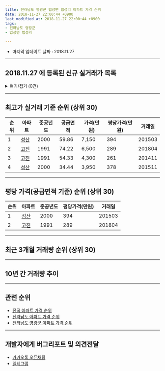 ```yaml
---
title: 전라남도 영광군 법성면 법성리 아파트 가격 순위
date: 2018-11-27 22:00:44 +0900
last_modified_at: 2018-11-27 22:00:44 +0900
tags:
- 전라남도 영광군
- 법성면 법성리

---
```


* 마지막 업데이트 날짜 : 2018.11.27

---

## 2018.11.27 에 등록된 신규 실거래가 목록

<details>
<summary>펴기/접기 (0건)</summary>
<div markdown="1">

|아파트|준공년도|공급면적|가격(만원)|평당가격(만원)|거래일|
|---|---|---|---|---|---|
|없음||||||


</div>
</details>

---

## 최고가 실거래 기준 순위 (상위 30)


|순위|아파트|준공년도|공급면적|가격(만원)|평당가격(만원)|거래일|
|---|---|---|---|---|---|---|
|1|[성산](https://search.naver.com/search.naver?query=%EC%A0%84%EB%9D%BC%EB%82%A8%EB%8F%84+%EC%98%81%EA%B4%91%EA%B5%B0+%EB%B2%95%EC%84%B1%EB%A9%B4+%EB%B2%95%EC%84%B1%EB%A6%AC+%EC%84%B1%EC%82%B0)|2000|59.86|7,150|394|201503|
|2|[고진](https://search.naver.com/search.naver?query=%EC%A0%84%EB%9D%BC%EB%82%A8%EB%8F%84+%EC%98%81%EA%B4%91%EA%B5%B0+%EB%B2%95%EC%84%B1%EB%A9%B4+%EB%B2%95%EC%84%B1%EB%A6%AC+%EA%B3%A0%EC%A7%84)|1991|74.22|6,500|289|201804|
|3|[고진](https://search.naver.com/search.naver?query=%EC%A0%84%EB%9D%BC%EB%82%A8%EB%8F%84+%EC%98%81%EA%B4%91%EA%B5%B0+%EB%B2%95%EC%84%B1%EB%A9%B4+%EB%B2%95%EC%84%B1%EB%A6%AC+%EA%B3%A0%EC%A7%84)|1991|54.33|4,300|261|201411|
|4|[성산](https://search.naver.com/search.naver?query=%EC%A0%84%EB%9D%BC%EB%82%A8%EB%8F%84+%EC%98%81%EA%B4%91%EA%B5%B0+%EB%B2%95%EC%84%B1%EB%A9%B4+%EB%B2%95%EC%84%B1%EB%A6%AC+%EC%84%B1%EC%82%B0)|2000|34.44|3,950|378|201511|


---

## 평당 가격(공급면적 기준) 순위 (상위 30)


|순위|아파트|준공년도|평당가격(만원)|거래일|
|---|---|---|---|---|
|1|[성산](https://search.naver.com/search.naver?query=%EC%A0%84%EB%9D%BC%EB%82%A8%EB%8F%84+%EC%98%81%EA%B4%91%EA%B5%B0+%EB%B2%95%EC%84%B1%EB%A9%B4+%EB%B2%95%EC%84%B1%EB%A6%AC+%EC%84%B1%EC%82%B0)|2000|394|201503|
|2|[고진](https://search.naver.com/search.naver?query=%EC%A0%84%EB%9D%BC%EB%82%A8%EB%8F%84+%EC%98%81%EA%B4%91%EA%B5%B0+%EB%B2%95%EC%84%B1%EB%A9%B4+%EB%B2%95%EC%84%B1%EB%A6%AC+%EA%B3%A0%EC%A7%84)|1991|289|201804|


---

## 최근 3개월 거래량 순위 (상위 30)


<div style="width:100%;">
    <canvas id="deal_count_ranking" height="13"></canvas>
</div>


<script>
new Chart(document.getElementById("deal_count_ranking"), {
    type: 'horizontalBar',
    data: {
        labels: ['성산'],
        datasets: [{
            label: '실거래 수',
            data: [1],
            borderColor: "rgba(255, 0, 128, 1)",
            backgroundColor: "rgba(255, 0, 128, 0.5)",
            fill: false,
        }]
    },
    options: {
        responsive: true,
        title: {
            display: true,
            text: '최근 3개월 거래량 순위'
        },
        tooltips: {
            mode: 'index',
            intersect: false,
            callbacks: {
                title: function(tooltipItems, data) {
                    return "실거래 수:";
                },
                label: function(tooltipItem, data) {
                    return data.labels[tooltipItem.index] + ": " + tooltipItem.xLabel;
                }
            }
        },
        hover: {
            mode: 'nearest',
            intersect: true
        },
        scales: {
            xAxes: [{
                display: true,
                scaleLabel: {
                    display: true,
                    labelString: '실거래 수'
                },
                ticks: {
                    suggestedMin: 0,
                }
            }],
            yAxes: [{
                display: true,
                ticks: {
                    autoSkip: false,
                    callback: function(value, index, values) {
                        if (value.length > 10)
                            return value.substr(0, 8) + "...";
                        else
                            return value;
                    }
                },
                scaleLabel: {
                    display: false,
                }
            }]
        }
    }
});

</script>


---

## 10년 간 거래량 추이


<div style="width:100%;">
    <canvas id="deal_progress" height="300"></canvas>
</div>

<script>
new Chart(document.getElementById("deal_progress"), {
    type: 'line',
    data: {
        labels: ['200811','200812','200901','200902','200903','200904','200905','200906','200907','200908','200909','200910','200911','200912','201001','201002','201003','201004','201005','201006','201007','201008','201009','201010','201011','201012','201101','201102','201103','201104','201105','201106','201107','201108','201109','201110','201111','201112','201201','201202','201203','201204','201205','201206','201207','201208','201209','201210','201211','201212','201301','201302','201303','201304','201305','201306','201307','201308','201309','201310','201311','201312','201401','201402','201403','201404','201405','201406','201407','201408','201409','201410','201411','201412','201501','201502','201503','201504','201505','201506','201507','201508','201509','201510','201511','201512','201601','201602','201603','201604','201605','201606','201607','201608','201609','201610','201611','201612','201701','201702','201703','201704','201705','201706','201707','201708','201709','201710','201711','201712','201801','201802','201803','201804','201805','201806','201807','201808','201809','201810','201811'],
        datasets: [{
            label: '실거래 수',
            pointRadius: 1,
            data: [1, 2, 1, 3, 4, 2, 3, 3, 0, 0, 0, 1, 5, 0, 2, 2, 2, 4, 3, 5, 1, 1, 1, 1, 1, 0, 0, 1, 2, 1, 2, 0, 1, 1, 1, 1, 1, 1, 0, 1, 1, 2, 1, 1, 0, 4, 1, 3, 2, 0, 0, 1, 0, 1, 0, 3, 1, 0, 0, 0, 3, 0, 0, 3, 2, 1, 1, 1, 0, 0, 0, 1, 3, 1, 1, 0, 3, 1, 1, 0, 0, 1, 1, 1, 1, 0, 0, 0, 1, 0, 1, 0, 1, 0, 0, 0, 1, 0, 0, 0, 0, 2, 0, 0, 1, 1, 0, 2, 0, 1, 2, 0, 2, 2, 1, 3, 3, 2, 0, 1, 0],
            borderColor: "rgba(255, 201, 14, 1)",
            backgroundColor: "rgba(255, 201, 14, 0.5)",
            fill: true,
        }]
    },
    options: {
        responsive: true,
        title: {
            display: true,
            text: '10년간 거래량 추이'
        },
        tooltips: {
            mode: 'index',
            intersect: false,
        },
        hover: {
            mode: 'nearest',
            intersect: true
        },
        scales: {
            xAxes: [{
                display: true,
                scaleLabel: {
                    display: true,
                    labelString: '년/월'
                }
            }],
            yAxes: [{
                display: true,
                ticks: {
                    suggestedMin: 0,
                },
                scaleLabel: {
                    display: true,
                    labelString: '실거래 수'
                }
            }]
        }
    }
});

</script>


---

## 관련 순위

- [전국 아파트 가격 순위](https://inasie.github.io/apt-ranking/전국)
- [전라남도 아파트 가격 순위](https://inasie.github.io/apt-ranking/전라남도)
- [전라남도 영광군 아파트 가격 순위](https://inasie.github.io/apt-ranking/전라남도-영광군)


---

## 개발자에게 버그리포트 및 의견전달

- [카카오톡 오픈채팅](https://open.kakao.com/o/gLJUAP4)
- [텔레그램](https://t.me/inasie)

